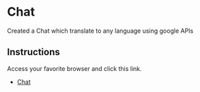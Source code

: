 # Chat
Created a Chat which translate to any language using google APIs

## Instructions
Access your favorite browser and click this link.
- [Chat](https://allegheny-computerscience-302-s2022.github.io/cmpsc-302-project-EstebanMendez01/)
